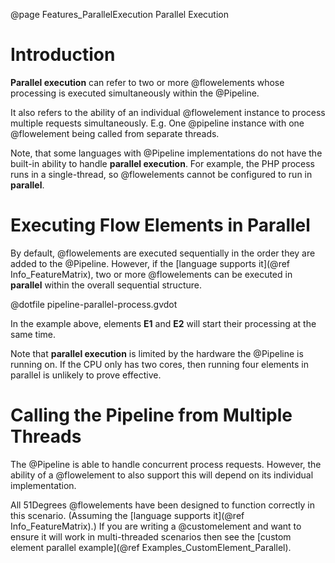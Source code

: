 @page Features_ParallelExecution Parallel Execution

# Introduction

**Parallel execution** can refer to two or more @flowelements whose processing is executed
simultaneously within the @Pipeline.

It also refers to the ability of an individual @flowelement instance to process multiple 
requests simultaneously. E.g. One @pipeline instance with one @flowelement being called 
from separate threads.


Note, that some languages with @Pipeline implementations do not have the built-in 
ability to handle **parallel execution**. For example, the PHP process runs in a 
single-thread, so @flowelements cannot be configured to run in **parallel**.

# Executing Flow Elements in Parallel

By default, @flowelements are executed sequentially in the order
they are added to the @Pipeline. However, if the [language supports it](@ref Info_FeatureMatrix), 
two or more @flowelements can be executed in **parallel** within the overall sequential structure.

@dotfile pipeline-parallel-process.gvdot

In the example above, elements **E1** and **E2** will start their processing at the same time. 

Note that **parallel execution** is limited by the hardware the @Pipeline is running on. 
If the CPU only has two cores, then running four elements in parallel is unlikely to 
prove effective.


# Calling the Pipeline from Multiple Threads

The @Pipeline is able to handle concurrent process requests. However, the ability of a @flowelement
to also support this will depend on its individual implementation.

All 51Degrees @flowelements have been designed to function correctly in this scenario. 
(Assuming the [language supports it](@ref Info_FeatureMatrix).)
If you are writing a @customelement and want to ensure it will work in multi-threaded scenarios
then see the [custom element parallel example](@ref Examples_CustomElement_Parallel).

